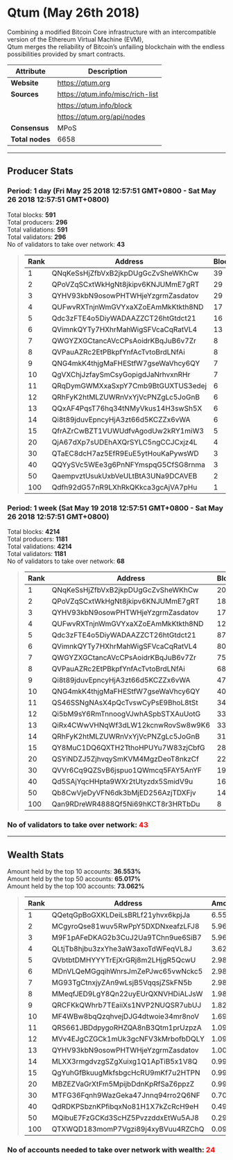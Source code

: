 # Qtum (May 26th 2018)
Combining a modified Bitcoin Core infrastructure with an intercompatible version of the Ethereum Virtual Machine (EVM),<br/>
Qtum merges the reliability of Bitcoin’s unfailing blockchain with the endless possibilities provided by smart contracts.<br/>

|Attribute|Description|
|---|---|
|**Website**|https://qtum.org|
|**Sources**|https://qtum.info/misc/rich-list|
| |https://qtum.info/block|
| |https://qtum.org/api/nodes|
|**Consensus**|MPoS|
|**Total nodes**|6658|

---
## Producer Stats
### Period: 1 day (Fri May 25 2018 12:57:51 GMT+0800 - Sat May 26 2018 12:57:51 GMT+0800)
Total blocks: **591**<br/>
Total producers: **296**<br/>
Total validations: **591**<br/>
Total validators: **296**<br/>
No of validators to take over network: **43**<br/>
> |Rank|Address|Blocks|
> |---|---|---|
> |1|QNqKeSsHjZfbVxB2jkpDUgGcZvSheWKhCw|39|
> |2|QPoVZqSCxtWkHgNt8jkipv6KNJUMmE7gRT|29|
> |3|QYHV93kbN9osowPHTWHjeYzgrmZasdatov|29|
> |4|QUFwvRXTnjnWmGVYxaXZoEAmMkKtkth8ND|17|
> |5|Qdc3zFTE4o5DiyWADAAZZCT26htGtdct21|16|
> |6|QVimnkQYTy7HXhrMahWigSFVcaCqRatVL4|13|
> |7|QWGYZXGCtancAVcCPsAoidrKBqJuB6v7Zr|8|
> |8|QVPauAZRc2EtPBkpfYnfAcTvtoBrdLNfAi|8|
> |9|QNG4mkK4thjgMaFHEStfW7gseWaVhcy6QY|7|
> |10|QgVXChjJzfaySmCsyGopigdJaNrhvxnRHr|7|
> |11|QRqDymGWMXxaSxpY7Cmb9BtGUXTUS3edej|6|
> |12|QRhFyK2htMLZUWRnVxYjVcPNZgLc5JoGnB|6|
> |13|QQxAF4PqsT76hq34tNMyVkus14H3swSh5X|6|
> |14|Qi8t89jduvEpncyHjA3zt66d5KCZZx6vWA|6|
> |15|QfrAZrCwBZT1VUWUdfvAgodUw2kRY1miW3|5|
> |20|QjA67dXp7sUDEhAXQrSYLC5ngCCJCxjz4L|4|
> |30|QTaEC8dcH7az5EfR9EuE5ytHouKaPywsWD|3|
> |40|QQYySVc5WEe3g6PnNFYmspqG5CfSG8rnma|3|
> |50|QaempvztUsukUxbVeULtBtA3UNa9DCAVEB|2|
> |100|Qdfh92dG57nR9LXhRkQKkca3gcAjVA7pHu|1|

### Period: 1 week (Sat May 19 2018 12:57:51 GMT+0800 - Sat May 26 2018 12:57:51 GMT+0800)
Total blocks: **4214**<br/>
Total producers: **1181**<br/>
Total validations: **4214**<br/>
Total validators: **1181**<br/>
No of validators to take over network: **68**<br/>
> |Rank|Address|Blocks|
> |---|---|---|
> |1|QNqKeSsHjZfbVxB2jkpDUgGcZvSheWKhCw|205|
> |2|QPoVZqSCxtWkHgNt8jkipv6KNJUMmE7gRT|189|
> |3|QYHV93kbN9osowPHTWHjeYzgrmZasdatov|178|
> |4|QUFwvRXTnjnWmGVYxaXZoEAmMkKtkth8ND|120|
> |5|Qdc3zFTE4o5DiyWADAAZZCT26htGtdct21|87|
> |6|QVimnkQYTy7HXhrMahWigSFVcaCqRatVL4|80|
> |7|QWGYZXGCtancAVcCPsAoidrKBqJuB6v7Zr|75|
> |8|QVPauAZRc2EtPBkpfYnfAcTvtoBrdLNfAi|68|
> |9|Qi8t89jduvEpncyHjA3zt66d5KCZZx6vWA|47|
> |10|QNG4mkK4thjgMaFHEStfW7gseWaVhcy6QY|40|
> |11|QS46SSNgNAsX4pQcTvswCyPsE9BhoL8tSt|34|
> |12|Qi5bM9sY6RmTnnoogVJwhASpbSTXAuUotG|33|
> |13|QiRx4CWwVHNqWf3dLW12kcnwRovSw8w9K6|33|
> |14|QRhFyK2htMLZUWRnVxYjVcPNZgLc5JoGnB|31|
> |15|QY8MuC1DQ6QXTH2TthoHPUYu7W83zjCbfG|28|
> |20|QSYiNDZJ5ZjhvqySmKVM4MgzDeoT8nkzCf|22|
> |30|QVVr6Cq9QZSvB6jspuo1QWmcq5FAY5AnYF|19|
> |40|Qd5SAjYqcHHpta9WXr2tUtyzdx5SmidV9u|16|
> |50|Qb8CwVjeDyVFN6dk3bMjED256AzjTDXFjv|14|
> |100|Qan9RDreWR4888Qf5Ni69hKCT8r3HRTbDu|8|

### **No of validators to take over network: <span style="color:red">43</span>**

---
## Wealth Stats
Amount held by the top 10 accounts: **36.553%**<br/>
Amount held by the top 50 accounts: **65.017%**<br/>
Amount held by the top 100 accounts: **73.062%**<br/>
> |Rank|Address|Amount(%)|
> |---|---|---|
> |1|QQetqGpBoGXKLDeiLsBRLf21yhvx6kpjJa|6.5523|
> |2|MCgyroQse81wuv5RwPpY5DXDNxeafzLFJ8|5.9629|
> |3|M9F1pAFeDKAG2b3CuJ2Ua9TChn9ue6SiB7|5.9629|
> |4|QLtjTb8hjbu3zxYhe3aW3axoTdWFeqVL8J|3.6247|
> |5|QVbtbtDMHYYYTrEjXrGRj8m2LHjgR5QcwU|2.9819|
> |6|MDnVLQeMGgqihWnrsJmZePJwc65vwNckc5|2.9814|
> |7|MG93TgCtnxjyZAn9wLsjB5VqqsjZSkFN5b|2.9814|
> |8|MMeqfJED9LgY8Qn22uyEUrQXNVHDiALJsW|1.9876|
> |9|QRCFKkQWhrb7TEaiiXs1NVP2NUQSR7ubUJ|1.8270|
> |10|MF4WBw8bqQzqhvejDJG4dtwoie34mr8noV|1.6909|
> |11|QRS661JBDdpygoRHZQA8nB3Qtm1prUzpzA|1.0932|
> |12|MVv4EJgCZGCk1mUk3gcNFV3kMrbofbDQLY|1.0901|
> |13|QYHV93kbN9osowPHTWHjeYzgrmZasdatov|1.0069|
> |14|MLXX3rmgdvzgSZgXuixg1Q1ApTiB5x1V8Q|0.99380|
> |15|QgYuhGfBkuugMkfsbgcHcRU9mKf7u2HTPN|0.99380|
> |20|MBZEZVaGrXtFm5MpijbDdnKpRfSaZ6ppzZ|0.99380|
> |30|MTFG36Fqnh9WazGeka47Jnnq94rro2Q6NF|0.70220|
> |40|QdRDKPSbznKPfibqxNo81H1X7kZcRcH9eH|0.49690|
> |50|MQibuE7FzGCKd3ScHZ5PvzzddxEtWu5AJ8|0.29810|
> |100|QTXWQD183momP7Vgzi89j4xyBVuu4RZChQ|0.092800|

### **No of accounts needed to take over network with wealth: <span style="color:red">24</span>**
